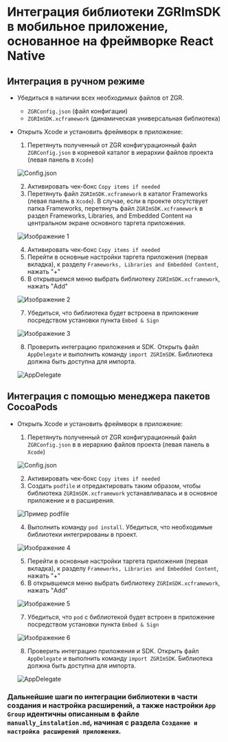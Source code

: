 # Интеграция библиотеки ZGRImSDK в мобильное приложение, основанное на фреймворке React Native


## Интеграция в ручном режиме

* Убедиться в наличии всех необходимых файлов от ZGR.
    * `ZGRConfig.json` (файл конфигации)
    * `ZGRImSDK.xcframework` (динамическая универсальная библиотека)
    
* Открыть Xcode и установить фреймворк в приложение: 
    1. Перетянуть полученный от ZGR конфигурационный файл `ZGRConfig.json` в корневой каталог в иерархии файлов проекта (левая панель в `Xcode`)
    
    ![Config.json](./rn_1.png)
    
    2. Активировать чек-бокс `Copy items if needed`
    3. Перетянуть файл `ZGRImSDK.xcframework` в каталог Frameworks (левая панель в `Xcode`). В случае, если в проекте отсутствует папка Frameworks, перетянуть файл `ZGRImSDK.xcframework` в раздел Frameworks, Libraries, and Embedded Content на центральном экране основного таргета приложения.
    
    ![Изображение 1](./rn_2.png)
    
    4. Активировать чек-бокс `Copy items if needed`
    5. Перейти в основные настройки таргета приложения (первая вкладка), к разделу `Frameworks, Libraries and Embedded Content`, нажать "+"
    6. В открывшемся меню выбрать библиотеку `ZGRImSDK.xcframework`, нажать "Add"
    
    ![Изображение 2](./rn_3.png)
    
    7. Убедиться, что библиотека будет встроена в приложение посредством установки пункта `Embed & Sign`
    
    ![Изображение 3](./rn_4.png)
    
    8. Проверить интеграцию приложения и SDK. Открыть файл `AppDelegate` и выполнить команду `import ZGRImSDK`. Библиотека должна быть доступна для импорта.
    
    ![AppDelegate](./rn_5.png)


## Интеграция c помощью менеджера пакетов CocoaPods

* Открыть Xcode и установить фреймворк в приложение:
    1. Перетянуть полученный от ZGR конфигурационный файл `ZGRConfig.json` в  в иерархию файлов проекта (левая панель в `Xcode`)

    ![Config.json](./rn_1.png)

    2. Активировать чек-бокс `Copy items if needed`
    3. Создать `podfile` и отредактировать таким образом, чтобы библиотека `ZGRImSDK.xcframework` устанавливалась и в основное 
        приложение и в расширения.

    ![Пример podfile](./rn_6.png)
    
    4. Выполнить команду `pod install`. Убедиться, что необходимые библиотеки интегрированы в проект.

    ![Изображение 4](./rn_7.png)
    
    5. Перейти в основные настройки таргета приложения (первая вкладка), к разделу `Frameworks, Libraries and Embedded Content`, нажать "+"
    6. В открывшемся меню выбрать библиотеку `ZGRImSDK.xcframework`, нажать "Add"

    ![Изображение 5](./rn_8.png)
    
    7. Убедиться, что `pod` c библиотекой будет встроен в приложение посредством установки пункта `Embed & Sign`

    ![Изображение 6](./rn_9.png)
    
    8. Проверить интеграцию приложения и SDK. Открыть файл `AppDelegate` и выполнить команду `import ZGRImSDK`. Библиотека должна быть доступна для импорта.
    
    ![AppDelegate](./rn_10.png)


### Дальнейшие шаги по интеграции библиотеки в части создания и настройка расширений, а также настройки  `App Group` идентичны описанным в файле `manually_instalation.md`, начиная с раздела  `Создание и настройка расширений приложения`.

